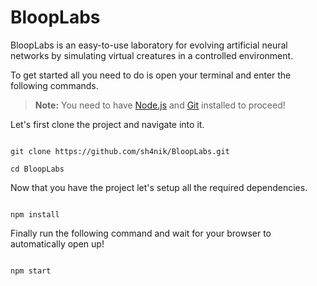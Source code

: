 # BloopLabs

BloopLabs is an easy-to-use laboratory for evolving artificial neural networks by simulating virtual creatures in a controlled environment.

To get started all you need to do is open your terminal and enter the following commands.

> **Note:** You need to have [Node.js](https://nodejs.org/en/) and [Git](https://git-scm.com/) installed to proceed!

Let's first clone the project and navigate into it.

```ssh

git clone https://github.com/sh4nik/BloopLabs.git

cd BloopLabs

```

Now that you have the project let's setup all the required dependencies.

```ssh

npm install

```

Finally run the following command and wait for your browser to automatically open up!

```ssh

npm start

```
